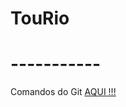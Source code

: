 # TouRio
# -----------

<p>Comandos do Git <a href="https://github.com/bomfim1209/git_command/blob/main/README.md">AQUI !!!</a></p>

